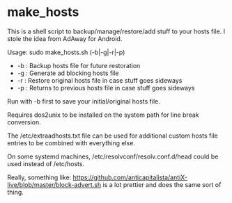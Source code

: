 # make_hosts
This is a shell script to backup/manage/restore/add stuff to your hosts file. I stole the idea from AdAway for Android. 

Usage: sudo make_hosts.sh (-b|-g|-r|-p)

* -b : Backup hosts file for future restoration
* -g : Generate ad blocking hosts file
* -r : Restore original hosts file in case stuff goes sideways
* -p : Returns to previous hosts file in case stuff goes sideways
    
Run with -b first to save your initial/original hosts file.

Requires dos2unix to be installed on the system path for line break conversion. 

The /etc/extraadhosts.txt file can be used for additional custom hosts file entries to be combined with everything else. 

On some systemd machines, /etc/resolvconf/resolv.conf.d/head could be used instead of /etc/hosts. 

Really, something like: https://github.com/anticapitalista/antiX-live/blob/master/block-advert.sh is a lot prettier and does the same sort of thing.  
